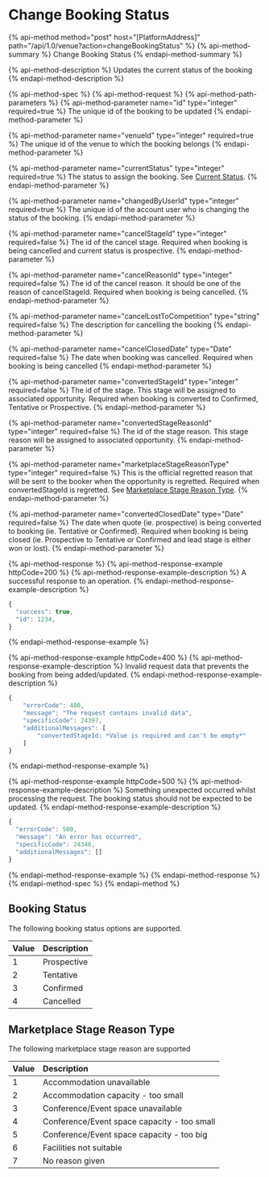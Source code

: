 # Change Booking Status

{% api-method method="post" host="\[PlatformAddress\]" path="/api/1.0/venue?action=changeBookingStatus" %}
{% api-method-summary %}
Change Booking Status
{% endapi-method-summary %}

{% api-method-description %}
Updates the current status of the booking
{% endapi-method-description %}

{% api-method-spec %}
{% api-method-request %}
{% api-method-path-parameters %}
{% api-method-parameter name="id" type="integer" required=true %}
The unique id of the booking to be updated
{% endapi-method-parameter %}

{% api-method-parameter name="venueId" type="integer" required=true %}
The unique id of the venue to which the booking belongs
{% endapi-method-parameter %}

{% api-method-parameter name="currentStatus" type="integer" required=true %}
The status to assign the booking. See [Current Status](change-booking-status.md#booking-status).
{% endapi-method-parameter %}

{% api-method-parameter name="changedByUserId" type="integer" required=true %}
The unique id of the account user who is changing the status of the booking.
{% endapi-method-parameter %}

{% api-method-parameter name="cancelStageId" type="integer" required=false %}
The id of the cancel stage. Required when booking is being cancelled and current status is prospective.
{% endapi-method-parameter %}

{% api-method-parameter name="cancelReasonId" type="integer" required=false %}
The id of the cancel reason. It should be one of the reason of cancelStageId. Required when booking is being cancelled.
{% endapi-method-parameter %}

{% api-method-parameter name="cancelLostToCompetition" type="string" required=false %}
The description for cancelling the booking
{% endapi-method-parameter %}

{% api-method-parameter name="cancelClosedDate" type="Date" required=false %}
The date when booking was cancelled. Required when booking is being cancelled
{% endapi-method-parameter %}

{% api-method-parameter name="convertedStageId" type="integer" required=false %}
The id of the stage. This stage will be assigned to associated opportunity. Required when booking is converted to Confirmed, Tentative or Prospective.
{% endapi-method-parameter %}

{% api-method-parameter name="convertedStageReasonId" type="integer" required=false %}
The id of the stage reason. This stage reason will be assigned to associated opportunity.
{% endapi-method-parameter %}

{% api-method-parameter name="marketplaceStageReasonType" type="integer" required=false %}
This is the official regretted reason that will be sent to the booker when the opportunity is regretted. Required when convertedStageId is regretted. See [Marketplace Stage Reason Type](change-booking-status.mb#marketplace-stage-reason-type).
{% endapi-method-parameter %}

{% api-method-parameter name="convertedClosedDate" type="Date" required=false %}
The date when quote (ie. prospective) is being converted to booking (ie. Tentative or Confirmed). Required when booking is being closed (ie. Prospective to Tentative or Confirmed and lead stage is either won or lost).
{% endapi-method-parameter %}

{% api-method-response %}
{% api-method-response-example httpCode=200 %}
{% api-method-response-example-description %}
A successful response to an operation.
{% endapi-method-response-example-description %}

```javascript
{
  "success": true,
  "id": 1234,
}
```
{% endapi-method-response-example %}

{% api-method-response-example httpCode=400 %}
{% api-method-response-example-description %}
Invalid request data that prevents the booking from being added/updated.
{% endapi-method-response-example-description %}

```javascript
{
    "errorCode": 400,
    "message": "The request contains invalid data",
    "specificCode": 24397,
    "additionalMessages": [
        "convertedStageId: *Value is required and can't be empty*"
    ]
}
```
{% endapi-method-response-example %}

{% api-method-response-example httpCode=500 %}
{% api-method-response-example-description %}
Something unexpected occurred whilst processing the request. The booking status should not be expected to be updated.
{% endapi-method-response-example-description %}

```javascript
{
  "errorCode": 500,
  "message": "An error has occurred",
  "specificCode": 24346,
  "additionalMessages": []
}
```
{% endapi-method-response-example %}
{% endapi-method-response %}
{% endapi-method-spec %}
{% endapi-method %}

## Booking Status

The following booking status options are supported.

| Value | Description |
| :--- | :--- |
| 1 | Prospective |
| 2 | Tentative |
| 3 | Confirmed |
| 4 | Cancelled |

## Marketplace Stage Reason Type

The following marketplace stage reason are supported

| Value | Description |
| :--- | :--- |
| 1 | Accommodation unavailable |
| 2 | Accommodation capacity - too small |
| 3 | Conference/Event space unavailable |
| 4 | Conference/Event space capacity - too small |
| 5 | Conference/Event space capacity - too big |
| 6 | Facilities not suitable |
| 7 | No reason given |


